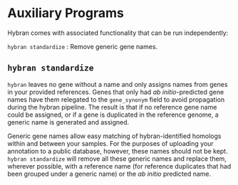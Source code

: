 # Auxiliary Programs

Hybran comes with associated functionality that can be run independently:

`hybran standardize`
: Remove generic gene names.


## `hybran standardize`

`hybran` leaves no gene without a name and only assigns names from genes in your provided references.
Genes that only had *ab initio*-predicted gene names have them relegated to the `gene_synonym` field to avoid propagation during the hybran pipeline.
The result is that if no reference gene name could be assigned, or if a gene is duplicated in the reference genome, a generic name is generated and assigned.

Generic gene names allow easy matching of hybran-identified homologs within and between your samples.
For the purposes of uploading your annotation to a public database, however, these names should not be kept.
`hybran standardize` will remove all these generic names and replace them, wherever possible, with a reference name (for reference duplicates that had been grouped under a generic name) or the *ab initio* predicted name.
